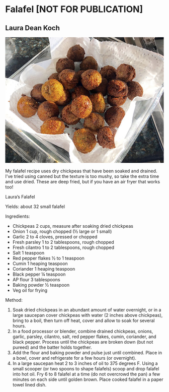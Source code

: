 # Falafel [NOT FOR PUBLICATION]

## Laura Dean Koch

![Falafel](images/laura-koch-falafel.png "Falafel")

My falafel recipe uses dry chickpeas that have been soaked and drained. I've tried using canned but the texture is too mushy, so take the extra time and use dried. These are deep fried, but if you have an air fryer that works too!

Laura’s Falafel

Yields: about 32 small falafel

Ingredients:

- Chickpeas 2 cups, measure after soaking dried
  chickpeas
- Onion 1 cup, rough chopped (½ large or 1 small)
- Garlic 2 to 4 cloves, pressed or chopped
- Fresh parsley 1 to 2 tablespoons, rough chopped
- Fresh cilantro 1 to 2 tablespoons, rough chopped
- Salt 1 teaspoon
- Red pepper flakes ½ to 1 teaspoon
- Cumin 1 heaping teaspoon
- Coriander 1 heaping teaspoon
- Black pepper ¼ teaspoon
- AP flour 3 tablespoons
- Baking powder ½ teaspoon
- Veg oil for frying

Method:

1. Soak dried chickpeas in an abundant amount of water overnight, or in a large saucepan cover chickpeas with water (2 inches above chickpeas), bring to a boil, then turn off heat, cover and allow to soak for several hours.
2. In a food processor or blender, combine drained chickpeas, onions, garlic, parsley, cilantro, salt, red pepper flakes, cumin, coriander, and black pepper. Process until the chickpeas are broken down (but not pureed) and the batter holds together.
3. Add the flour and baking powder and pulse just until combined. Place in a bowl, cover and refrigerate for a few hours (or overnight).
4. In a large saucepan heat 2 to 3 inches of oil to 375 degrees F. Using a small scooper (or two spoons to shape falafels) scoop and drop falafel into hot oil. Fry 6 to 8 falafel at a time (do not overcrowd the pan) a few minutes on each side until golden brown. Place cooked falafel in a paper towel lined dish.
